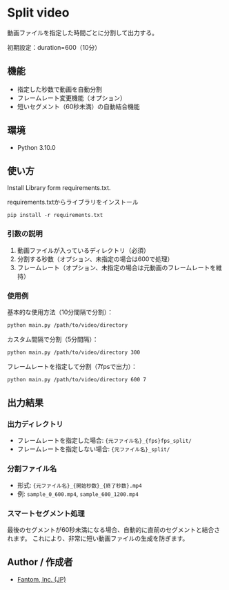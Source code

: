 # Split video
動画ファイルを指定した時間ごとに分割して出力する。

初期設定：duration=600（10分）

## 機能
- 指定した秒数で動画を自動分割
- フレームレート変更機能（オプション）
- 短いセグメント（60秒未満）の自動結合機能

## 環境
* Python 3.10.0

## 使い方
Install Library form requirements.txt.

requirements.txtからライブラリをインストール

```shell
pip install -r requirements.txt
```

### 引数の説明

1. 動画ファイルが入っているディレクトリ（必須）
2. 分割する秒数（オプション、未指定の場合は600で処理）
3. フレームレート（オプション、未指定の場合は元動画のフレームレートを維持）

### 使用例

基本的な使用方法（10分間隔で分割）：
```bash
python main.py /path/to/video/directory
```

カスタム間隔で分割（5分間隔）：
```bash
python main.py /path/to/video/directory 300
```

フレームレートを指定して分割（7fpsで出力）：
```bash
python main.py /path/to/video/directory 600 7
```

## 出力結果

### 出力ディレクトリ
- フレームレートを指定した場合: `{元ファイル名}_{fps}fps_split/`
- フレームレートを指定しない場合: `{元ファイル名}_split/`

### 分割ファイル名
- 形式: `{元ファイル名}_{開始秒数}_{終了秒数}.mp4`
- 例: `sample_0_600.mp4`, `sample_600_1200.mp4`

### スマートセグメント処理
最後のセグメントが60秒未満になる場合、自動的に直前のセグメントと結合されます。
これにより、非常に短い動画ファイルの生成を防ぎます。

## Author / 作成者

- [Fantom, Inc. (JP)](https://twitter.com/Fantomcojp)
